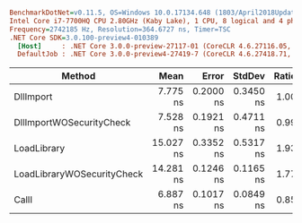 ``` ini

BenchmarkDotNet=v0.11.5, OS=Windows 10.0.17134.648 (1803/April2018Update/Redstone4)
Intel Core i7-7700HQ CPU 2.80GHz (Kaby Lake), 1 CPU, 8 logical and 4 physical cores
Frequency=2742185 Hz, Resolution=364.6727 ns, Timer=TSC
.NET Core SDK=3.0.100-preview4-010389
  [Host]     : .NET Core 3.0.0-preview-27117-01 (CoreCLR 4.6.27116.05, CoreFX 4.7.18.56608), 64bit RyuJIT
  DefaultJob : .NET Core 3.0.0-preview4-27419-7 (CoreCLR 4.6.27418.71, CoreFX 4.7.19.11907), 64bit RyuJIT


```
|                     Method |      Mean |     Error |    StdDev | Ratio | RatioSD |
|--------------------------- |----------:|----------:|----------:|------:|--------:|
|                  DllImport |  7.775 ns | 0.2000 ns | 0.3450 ns |  1.00 |    0.00 |
|   DllImportWOSecurityCheck |  7.528 ns | 0.1921 ns | 0.4711 ns |  0.99 |    0.05 |
|                LoadLibrary | 15.027 ns | 0.3352 ns | 0.5317 ns |  1.93 |    0.09 |
| LoadLibraryWOSecurityCheck | 14.281 ns | 0.1246 ns | 0.1165 ns |  1.77 |    0.06 |
|                      CallI |  6.887 ns | 0.1017 ns | 0.0849 ns |  0.85 |    0.03 |
